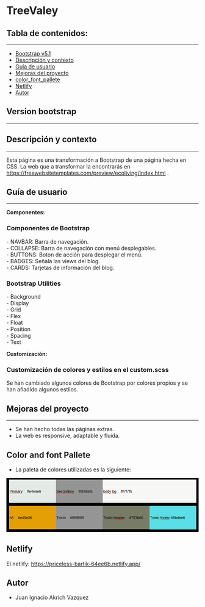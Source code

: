 # TreeValey

## Tabla de contenidos:
---
- [Bootstrap v5.1](#Version-bootstrap-5.1)
- [Descripción y contexto](#descripción-y-contexto)
- [Guía de usuario](#guía-de-usuario)
- [Mejoras del proyecto](#Mejoras-proyecto)
- [color_font_pallete](#Color-and-font-pallete)  
- [Netlify](#Netlify)
- [Autor](#autor)

## Version bootstrap
---

## Descripción y contexto
---
Esta página es una transformación a Bootstrap de una página hecha en CSS. La web que a transformar la encontrarás en https://freewebsitetemplates.com/preview/ecoliving/index.html .

## Guía de usuario
---
**Componentes:**

<h3>Componentes de Bootstrap</h3>
- NAVBAR: Barra de navegación.<br>
- COLLAPSE: Barra de navegación con menú desplegables.<br>
- BUTTONS: Boton de acción para desplegar el menú. <br> 
- BADGES: Señala las views del blog.<br>
- CARDS: Tarjetas de información del blog.

<h3>Bootstrap Utilities</h3>
- Background<br>
- Display<br>
- Grid<br>
- Flex<br>
- Float<br>
- Position<br>
- Spacing<br>
- Text

**Customización:**

<h3>Customización de colores y estilos en el custom.scss</h3>
Se han cambiado algunos colores de Bootstrap por colores propios y se han añadido algunos estilos.

## Mejoras del proyecto
---
- Se han hecho todas las páginas extras.<br>
- La web es responsive, adaptable y fluida.

## Color and font Pallete

- La paleta de colores utilizadas es la siguiente:
<p><img src="src/image/Color_palet.PNG" alt="paleta de colores"></p>


## Netlify

El netlify: https://priceless-bartik-64ee6b.netlify.app/

## Autor

- Juan Ignacio Akrich Vazquez
